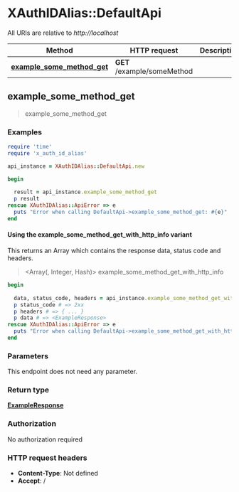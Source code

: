 # XAuthIDAlias::DefaultApi

All URIs are relative to *http://localhost*

| Method | HTTP request | Description |
| ------ | ------------ | ----------- |
| [**example_some_method_get**](DefaultApi.md#example_some_method_get) | **GET** /example/someMethod |  |


## example_some_method_get

> <ExampleResponse> example_some_method_get





### Examples

```ruby
require 'time'
require 'x_auth_id_alias'

api_instance = XAuthIDAlias::DefaultApi.new

begin
  
  result = api_instance.example_some_method_get
  p result
rescue XAuthIDAlias::ApiError => e
  puts "Error when calling DefaultApi->example_some_method_get: #{e}"
end
```

#### Using the example_some_method_get_with_http_info variant

This returns an Array which contains the response data, status code and headers.

> <Array(<ExampleResponse>, Integer, Hash)> example_some_method_get_with_http_info

```ruby
begin
  
  data, status_code, headers = api_instance.example_some_method_get_with_http_info
  p status_code # => 2xx
  p headers # => { ... }
  p data # => <ExampleResponse>
rescue XAuthIDAlias::ApiError => e
  puts "Error when calling DefaultApi->example_some_method_get_with_http_info: #{e}"
end
```

### Parameters

This endpoint does not need any parameter.

### Return type

[**ExampleResponse**](ExampleResponse.md)

### Authorization

No authorization required

### HTTP request headers

- **Content-Type**: Not defined
- **Accept**: /

